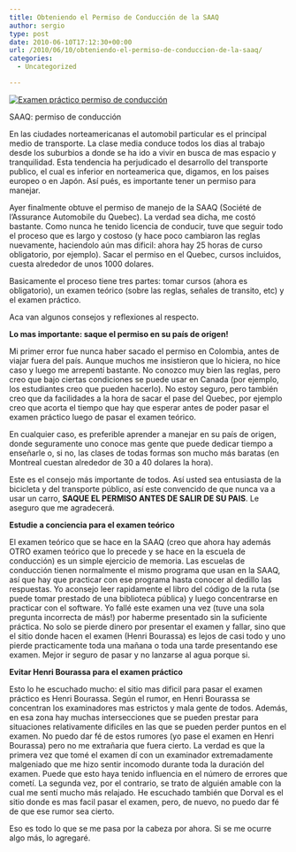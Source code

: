```yaml
---
title: Obteniendo el Permiso de Conducción de la SAAQ
author: sergio
type: post
date: 2010-06-10T17:12:30+00:00
url: /2010/06/10/obteniendo-el-permiso-de-conduccion-de-la-saaq/
categories:
  - Uncategorized

---
```

<div id="attachment_107" style="width: 330px" class="wp-caption aligncenter">
  <a href="http://i0.wp.com/quebechispano.network.crazyrobot.net/files/2010/06/saaq.jpg"><img class="size-full wp-image-107" src="http://i0.wp.com/quebechispano.network.crazyrobot.net/files/2010/06/saaq.jpg?fit=320%2C212" alt="Examen práctico permiso de conducción" srcset="http://quebechispano.network.crazyrobot.net/files/2010/06/saaq-300x199.jpg 300w, http://i0.wp.com/quebechispano.network.crazyrobot.net/files/2010/06/saaq.jpg?fit=320%2C212 425w" sizes="(max-width: 320px) 100vw, 320px" data-recalc-dims="1" /></a>
  
  <p class="wp-caption-text">
    SAAQ: permiso de conducción
  </p>
</div>

En las ciudades norteamericanas el automobil particular es el principal medio de transporte. La clase media conduce todos los dias al trabajo desde los suburbios a donde se ha ido a vivir en busca de mas espacio y tranquilidad. Esta tendencia ha perjudicado el desarrollo del transporte publico, el cual es inferior en norteamerica que, digamos, en los paises europeo o en Japón. Así pués, es importante tener un permiso para manejar.

Ayer finalmente obtuve el permiso de manejo de la SAAQ (Société de l&#8217;Assurance Automobile du Quebec). La verdad sea dicha, me costó bastante. Como nunca he tenido licencia de conducir, tuve que seguir todo el proceso que es largo y costoso (y hace poco cambiaron las reglas nuevamente, haciendolo aún mas dificil: ahora hay 25 horas de curso obligatorio, por ejemplo). Sacar el permiso en el Quebec, cursos incluidos, cuesta alrededor de unos 1000 dolares.

Basicamente el proceso tiene tres partes: tomar cursos (ahora es obligatorio), un examen teórico (sobre las reglas, señales de transito, etc) y el examen práctico.

Aca van algunos consejos y reflexiones al respecto.

**Lo mas importante: saque el permiso en su país de origen!**

Mi primer error fue nunca haber sacado el permiso en Colombia, antes de viajar fuera del país. Aunque muchos me insistieron que lo hiciera, no hice caso y luego me arrepentí bastante. No conozco muy bien las reglas, pero creo que bajo ciertas condiciones se puede usar en Canada (por ejemplo, los estudiantes creo que pueden hacerlo). No estoy seguro, pero también creo que da facilidades a la hora de sacar el pase del Quebec, por ejemplo creo que acorta el tiempo que hay que esperar antes de poder pasar el examen práctico luego de pasar el examen teórico.

En cualquier caso, es preferible aprender a manejar en su país de origen, donde seguramente uno conoce mas gente que puede dedicar tiempo a enseñarle o, si no, las clases de todas formas son mucho más baratas (en Montreal cuestan alrededor de 30 a 40 dolares la hora).

Este es el consejo más importante de todos. Así usted sea entusiasta de la bicicleta y del transporte público, así este convencido de que nunca va a usar un carro, **SAQUE EL PERMISO ANTES DE SALIR DE SU PAIS**. Le aseguro que me agradecerá.

**Estudie a conciencia para el examen teórico**

El examen teórico que se hace en la SAAQ (creo que ahora hay además OTRO examen teórico que lo precede y se hace en la escuela de conducción) es un simple ejercicio de memoria. Las escuelas de conducción tienen normalmente el mismo programa que usan en la SAAQ, así que hay que practicar con ese programa hasta conocer al dedillo las respuestas. Yo aconsejo leer rapidamente el libro del código de la ruta (se puede tomar prestado de una biblioteca pública) y luego concentrarse en practicar con el software. Yo fallé este examen una vez (tuve una sola pregunta incorrecta de más!) por haberme presentado sin la suficiente práctica. No solo se pierde dinero por presentar el examen y fallar, sino que el sitio donde hacen el examen (Henri Bourassa) es lejos de casi todo y uno pierde practicamente toda una mañana o toda una tarde presentando ese examen. Mejor ir seguro de pasar y no lanzarse al agua porque si.

**Evitar Henri Bourassa para el examen práctico**

Esto lo he escuchado mucho: el sitio mas dificil para pasar el examen práctico es Henri Bourassa. Según el rumor, en Henri Bourassa se concentran los examinadores mas estrictos y mala gente de todos. Además, en esa zona hay muchas intersecciones que se pueden prestar para situaciones relativamente dificiles en las que se pueden perder puntos en el examen. No puedo dar fé de estos rumores (yo pase el examen en Henri Bourassa) pero no me extrañaria que fuera cierto. La verdad es que la primera vez que tomé el examen dí con un examinador extremadamente malgeniado que me hizo sentir incomodo durante toda la duración del examen. Puede que esto haya tenido influencia en el número de errores que cometí. La segunda vez, por el contrario, se trato de alguién amable con la cual me sentí mucho más relajado. He escuchado también que Dorval es el sitio donde es mas facil pasar el examen, pero, de nuevo, no puedo dar fé de que ese rumor sea cierto.

Eso es todo lo que se me pasa por la cabeza por ahora. Si se me ocurre algo más, lo agregaré.